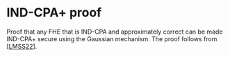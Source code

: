 # IND-CPA+ proof

Proof that any FHE that is IND-CPA and approximately correct can be made IND-CPA+ secure using the Gaussian mechanism.
The proof follows from [[LMSS22](https://eprint.iacr.org/2022/816)].
